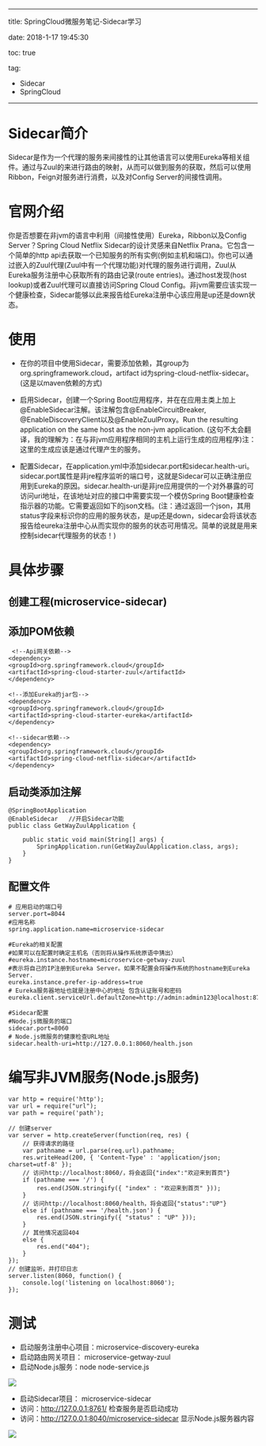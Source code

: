 ----------
title: SpringCloud微服务笔记-Sidecar学习

date: 2018-1-17 19:45:30 

toc: true

tag: 

- Sidecar
- SpringCloud

----------
# Sidecar简介

Sidecar是作为一个代理的服务来间接性的让其他语言可以使用Eureka等相关组件。通过与Zuul的来进行路由的映射，从而可以做到服务的获取，然后可以使用Ribbon，Feign对服务进行消费，以及对Config Server的间接性调用。

# 官网介绍

你是否想要在非jvm的语言中利用（间接性使用）Eureka，Ribbon以及Config Server？Spring Cloud Netflix Sidecar的设计灵感来自Netflix Prana。它包含一个简单的http api去获取一个已知服务的所有实例(例如主机和端口)。你也可以通过嵌入的Zuul代理(Zuul中有一个代理功能)对代理的服务进行调用，Zuul从Eureka服务注册中心获取所有的路由记录(route entries)。通过host发现(host lookup)或者Zuul代理可以直接访问Spring Cloud Config。非jvm需要应该实现一个健康检查，Sidecar能够以此来报告给Eureka注册中心该应用是up还是down状态。

<!--more-->

# 使用

- 在你的项目中使用Sidecar，需要添加依赖，其group为org.springframework.cloud，artifact id为spring-cloud-netflix-sidecar。(这是以maven依赖的方式)

- 启用Sidecar，创建一个Spring Boot应用程序，并在在应用主类上加上@EnableSidecar注解。该注解包含@EnableCircuitBreaker, @EnableDiscoveryClient以及@EnableZuulProxy。Run the resulting application on the same host as the non-jvm application. (这句不太会翻译，我的理解为：在与非jvm应用程序相同的主机上运行生成的应用程序)注：这里的生成应该是通过代理产生的服务。

- 配置Sidecar，在application.yml中添加sidecar.port和sidecar.health-uri。sidecar.port属性是非jre程序监听的端口号，这就是Sidecar可以正确注册应用到Eureka的原因。sidecar.health-uri是非jre应用提供的一个对外暴露的可访问uri地址，在该地址对应的接口中需要实现一个模仿Spring Boot健康检查指示器的功能。它需要返回如下的json文档。(注：通过返回一个json，其用status字段来标识你的应用的服务状态，是up还是down，sidecar会将该状态报告给eureka注册中心从而实现你的服务的状态可用情况。简单的说就是用来控制sidecar代理服务的状态！)

# 具体步骤

## 创建工程(microservice-sidecar)

## 添加POM依赖

	 <!--Api网关依赖-->
	<dependency>
	<groupId>org.springframework.cloud</groupId>
	<artifactId>spring-cloud-starter-zuul</artifactId>
	</dependency>
	
	<!--添加Eureka的jar包-->
	<dependency>
	<groupId>org.springframework.cloud</groupId>
	<artifactId>spring-cloud-starter-eureka</artifactId>
	</dependency>
	
	<!--sidecar依赖-->
	<dependency>
	<groupId>org.springframework.cloud</groupId>
	<artifactId>spring-cloud-netflix-sidecar</artifactId>
	</dependency>

## 启动类添加注解

	@SpringBootApplication
	@EnableSidecar   //开启Sidecar功能
	public class GetWayZuulApplication {
	
	    public static void main(String[] args) {
	        SpringApplication.run(GetWayZuulApplication.class, args);
	    }
	}

## 配置文件

	# 应用启动的端口号
	server.port=8044
	#应用名称
	spring.application.name=microservice-sidecar
	
	#Eureka的相关配置
	#如果可以在配置时确定主机名（否则将从操作系统原语中猜出）
	#eureka.instance.hostname=microservice-getway-zuul
	#表示将自己的IP注册到Eureka Server。如果不配置会将操作系统的hostname到Eureka Server.
	eureka.instance.prefer-ip-address=true
	# Eureka服务器地址也就是注册中心的地址 包含认证账号和密码
	eureka.client.serviceUrl.defaultZone=http://admin:admin123@localhost:8761/eureka
	
	#Sidecar配置
	#Node.js微服务的端口
	sidecar.port=8060
	# Node.js微服务的健康检查URL地址
	sidecar.health-uri=http://127.0.0.1:8060/health.json

# 编写非JVM服务(Node.js服务)

	var http = require('http');
	var url = require("url");
	var path = require('path');
	
	// 创建server
	var server = http.createServer(function(req, res) {
	    // 获得请求的路径
	    var pathname = url.parse(req.url).pathname;
	    res.writeHead(200, { 'Content-Type' : 'application/json; charset=utf-8' });
	    // 访问http://localhost:8060/，将会返回{"index":"欢迎来到首页"}
	    if (pathname === '/') {
	        res.end(JSON.stringify({ "index" : "欢迎来到首页" }));
	    }
	    // 访问http://localhost:8060/health，将会返回{"status":"UP"}
	    else if (pathname === '/health.json') {
	        res.end(JSON.stringify({ "status" : "UP" }));
	    }
	    // 其他情况返回404
	    else {
	        res.end("404");
	    }
	});
	// 创建监听，并打印日志
	server.listen(8060, function() {
	    console.log('listening on localhost:8060');
	});

# 测试

- 启动服务注册中心项目：microservice-discovery-eureka
- 启动路由网关项目： microservice-getway-zuul
- 启动Node.js服务：node node-service.js

![](https://i.imgur.com/6myCurc.png)

- 启动Sidecar项目： microservice-sidecar
- 访问：http://127.0.0.1:8761/  检查服务是否启动成功
- 访问：http://127.0.0.1:8040/microservice-sidecar 显示Node.js服务器内容

![](https://i.imgur.com/OEYOjBz.png)


